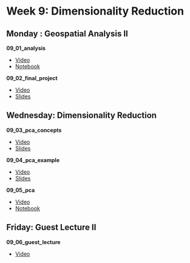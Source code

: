 # Week 9: Dimensionality Reduction

## Monday : Geospatial Analysis II

**09_01_analysis**
- [Video](https://youtu.be/6GZEhDSu2UA)
- [Notebook](https://github.com/COGS108/Lectures-Fa20/blob/master/08_geosptaial/09_01_analysis.ipynb)

**09_02_final_project**
- [Video](https://youtu.be/3wPovu_89Oo)
- [Slides](https://github.com/COGS108/Lectures-Fa20/blob/master/08_geospatial/09_02_final_project.pdf)

## Wednesday: Dimensionality Reduction

**09_03_pca_concepts**
- [Video](https://youtu.be/l6vqHWVAdnw)
- [Slides](https://github.com/COGS108/Lectures-Fa20/blob/master/09_pca/09_01_pca_concepts.pdf)

**09_04_pca_example**
- [Video](https://youtu.be/7LIfOh9N5lE)
- [Slides](https://github.com/COGS108/Lectures-Fa20/blob/master/09_pca/09_02_pca_example.pdf)

**09_05_pca**
- [Video](https://youtu.be/8JDRK6e_Bq0)
- [Notebook](https://github.com/COGS108/Lectures-Fa20/blob/master/09_pca/09_03_pca.ipynb)


## Friday: Guest Lecture II

**09_06_guest_lecture**
- [Video](https://youtu.be/mVXUaKDz18k)

